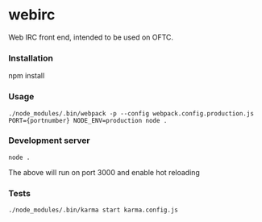 # webirc
Web IRC front end, intended to be used on OFTC.

### Installation

npm install

### Usage

```
./node_modules/.bin/webpack -p --config webpack.config.production.js
PORT={portnumber} NODE_ENV=production node .
```

### Development server
```
node .
```

The above will run on port 3000 and enable hot reloading

### Tests

```
./node_modules/.bin/karma start karma.config.js
```
